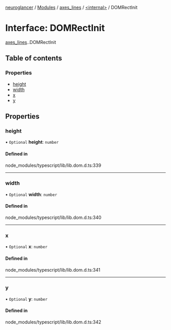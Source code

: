 [neuroglancer](../README.md) / [Modules](../modules.md) / [axes\_lines](../modules/axes_lines.md) / [<internal\>](../modules/axes_lines._internal_.md) / DOMRectInit

# Interface: DOMRectInit

[axes_lines](../modules/axes_lines.md).[<internal>](../modules/axes_lines._internal_.md).DOMRectInit

## Table of contents

### Properties

- [height](axes_lines._internal_.DOMRectInit.md#height)
- [width](axes_lines._internal_.DOMRectInit.md#width)
- [x](axes_lines._internal_.DOMRectInit.md#x)
- [y](axes_lines._internal_.DOMRectInit.md#y)

## Properties

### height

• `Optional` **height**: `number`

#### Defined in

node_modules/typescript/lib/lib.dom.d.ts:339

___

### width

• `Optional` **width**: `number`

#### Defined in

node_modules/typescript/lib/lib.dom.d.ts:340

___

### x

• `Optional` **x**: `number`

#### Defined in

node_modules/typescript/lib/lib.dom.d.ts:341

___

### y

• `Optional` **y**: `number`

#### Defined in

node_modules/typescript/lib/lib.dom.d.ts:342
